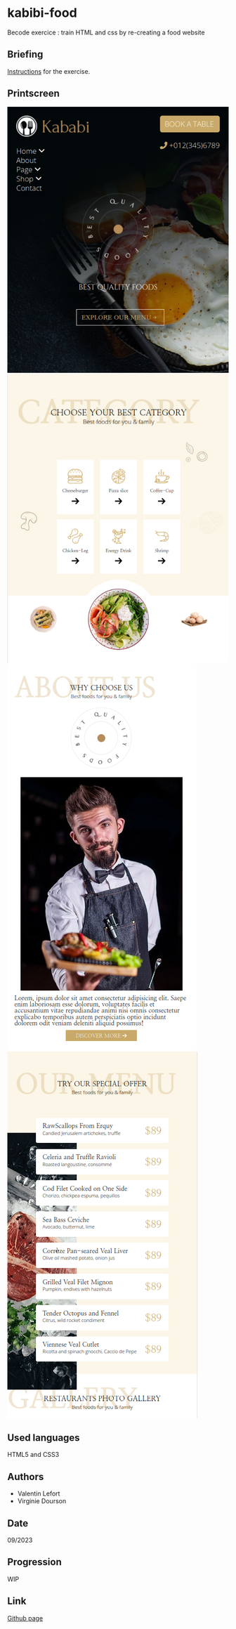 # kabibi-food
Becode exercice : train HTML and css by re-creating a food website

## Briefing
[Instructions](https://github.com/becodeorg/CRL-KELLER-6/blob/main/1.TRAIL/1.The-Field/4.HTML-CSS/2.kababi/readme.md) for the exercise.

## Printscreen
![First part mobile](assets/img/printscreenProject/Mobile1.png)
![Second part mobile](assets/img/printscreenProject/Mobile2.png)
![Third part mobile](assets/img/printscreenProject/mobile3.png)
![Fourth part mobile](assets/img/printscreenProject/mobile4.png)

## Used languages
HTML5 and CSS3

## Authors
- Valentin Lefort
- Virginie Dourson

## Date
09/2023

## Progression
WIP

## Link
[Github page](https://vdourson2.github.io/kababi-food/)
